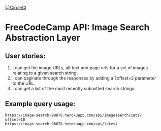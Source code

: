 [![CircleCI](https://circleci.com/gh/abhinavmall/image-search-abstraction.svg?style=svg)](https://circleci.com/gh/abhinavmall/image-search-abstraction)

# FreeCodeCamp API: Image Search Abstraction Layer
## User stories:
1. I can get the image URLs, alt text and page urls for a set of images relating to a given search string.
2. I can paginate through the responses by adding a ?offset=2 parameter to the URL.
3. I can get a list of the most recently submitted search strings.

## Example query usage:

```text
https://image-search-98878.herokuapp.com/api/imagesearch/cats?offset=10
https://image-search-98878.herokuapp.com/api/latest
```
